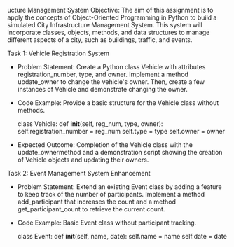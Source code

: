 ucture Management System
Objective: The aim of this assignment is to apply the concepts of Object-Oriented Programming in Python to build a simulated City Infrastructure Management System. This system will incorporate classes, objects, methods, and data structures to manage different aspects of a city, such as buildings, traffic, and events.

Task 1: Vehicle Registration System

- Problem Statement: Create a Python class Vehicle with attributes registration_number, type, and owner. Implement a method update_owner to change the vehicle's owner. Then, create a few instances of Vehicle and demonstrate changing the owner.

- Code Example: Provide a basic structure for the Vehicle class without methods.

    class Vehicle:
        def __init__(self, reg_num, type, owner):
            self.registration_number = reg_num
            self.type = type
            self.owner = owner
- Expected Outcome: Completion of the Vehicle class with the update_ownermethod and a demonstration script showing the creation of Vehicle objects and updating their owners.

Task 2: Event Management System Enhancement

- Problem Statement: Extend an existing Event class by adding a feature to keep track of the number of participants. Implement a method add_participant that increases the count and a method get_participant_count to retrieve the current count.

- Code Example: Basic Event class without participant tracking.

    class Event:
        def __init__(self, name, date):
            self.name = name
            self.date = date
